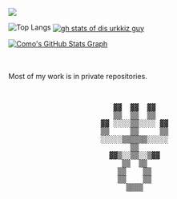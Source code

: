 ![](https://komarev.com/ghpvc/?username=urkkiz225&color=green&label=Chickens+dropped+by)

![Top Langs](https://github-readme-stats.vercel.app/api/top-langs/?username=urkkiz225&layout=compact&size_weight=0.5&hide=ShaderLab&theme=prussian)
<a href="https://github.com/urkkiz225/urkkiz225">
  <img align="center" src="https://github-readme-stats.vercel.app/api?username=urkkiz225&count_private=true&show_icons=true&theme=radical&hide_border=true&custom_title=gh%20stats%20of%20dis%20urkkiz%20bz" alt="gh stats of dis urkkiz guy" />
</a>

<a href="https://github.com/urkkiz225/urkkiz225">
  <img align="center" src="https://github-profile-summary-cards.vercel.app/api/cards/profile-details?username=urkkiz225&theme=radical&hide_border=true)](https://github.com/urkkiz225" alt="Como's GitHub Stats Graph"/>
</a>

<br></br>
Most of my work is in private repositories.
<div align="center">

<pre>


▓▓  ▓▓  ▓▓
▒▒  ▒▒  ▒▒
▓▓ ░░░░▒▒░░░░ ▓▓
▒▒     ▒▒     ▒▒
░░░░░▒▒▒▒▒▒░░░░░
▒▒
▓▓▒░░▒▒░░▒▓▓
▒▒  ▒▒
▒▒    ▒▒
▒▒    ▒▒
▒▒▒▒

</pre>
</div>
